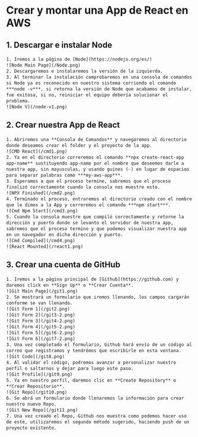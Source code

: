 
# Crear y montar una App de React en AWS

## 1. Descargar e instalar Node

    1. Iremos a la página de [Node](https://nodejs.org/es/)
    ![Node Main Page](/Node.png)
    2. Descargaremos e instalaremos la versión de la izquierda.
    3. Al terminar la instalación comprobaremos en una consola de comandos si Node ya es reconocido en nuestro sistema corriendo el comando ***node -v***, si retorna la versión de Node que acabamos de instalar, fue exitosa, si no, reiniciar el equipo debería solucionar el problema.
    ![Node V](/node-v1.png)

## 2. Crear nuestra App de React

    1. Abriremos una **Consola de Comandos** y navegaremos al directorio donde deseamos crear el folder y el proyecto de la app.
    ![CMD React](/cmd1.png)
    2. Ya en el directorio correremos el comando **npx create-react-app app-name** sustituyendo app-name por el nombre que deseemos darle a nuestra app, sin mayusculas, y usando guines (-) en lugar de espacios para separar palabras como ***my-aws-app***.
    3. Esperamos a que el proceso termine, sabremos que el proceso finalizó correctamente cuando la consola nos muestre esto.
    ![NPX Finished](/cmd2.png)
    4. Terminado el proceso, entraremos al directorio creado con el nombre que le dimos a la App y correremos el comando ***npm start***.
    ![Cmd Npm Start](/cmd3.png)
    5. Cuando la consola muestre que compiló correctamente y retorne la dirección y puerto donde se levanto el servidor de nuestra app, sabremos que el proceso termino y que podemos visualizar nuestra app en un navegador en dicha dirección y puerto.
    ![Cmd Compiled](/cmd4.png)
    ![React Mounted](/react1.png)

## 3. Crear una cuenta de GitHub

    1. Iremos a la página principal de [Github](https://github.com) y daremos click en **Sign Up** o **Crear Cuenta**.
    ![Git Main Page](/git1.png)
    2. Se mostrará un formulario que iremos llenando, los campos cargarán conforme se van llenando.
    ![Git Form 1](/git2.png)  
    ![Git Form 2](/git3-2.png)
    ![Git Form 3](/git4-2.png)
    ![Git Form 4](/git5-2.png)
    ![Git Form 5](/git6-2.png)
    ![Git Form 6](/git7-2.png)
    3. Una vez completado el formulario, Github hará envío de un código al correo que registramos y tendrémos que escribirle en esta ventana.
    ![Git Code](/git8.png)
    4. Al validar el código, podremos avanzar a personalizar nuestro perfil o saltarnos y dejar para luego este paso.
    ![Git Profile](/git9.png)
    5. Ya en nuestro perfil, daremos clic en **Create Repository** o **Crear Repositorio**.
    ![Git Repo](/git10.png)
    6. Se abrá un formulario donde llenaremos la información para crear nuestro nuevo Repo.
    ![Git New Repo](/git11.png)
    7. Una vez creado el Repo, Github nos muestra como podemos hacer uso de este, utilizaremos el segundo método sugerido, haciendo push de un proyecto existente.
